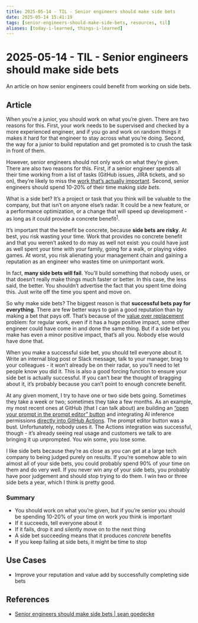 ```yaml
---
title: 2025-05-14 - TIL - Senior engineers should make side bets
date: 2025-05-14 15:41:19
tags: [senior-engineers-should-make-side-bets, resources, til]
aliases: [today-i-learned, things-i-learned]
---
```



# 2025-05-14 - TIL - Senior engineers should make side bets

An article on how senior engineers could benefit from working on side bets.


## Article

When you’re a junior, you should work on what you’re given. There are two reasons for this. First, your work needs to be supervised and checked by a more experienced engineer, and if you go and work on random things it makes it hard for that engineer to stay across what you’re doing. Second, the way for a junior to build reputation and get promoted is to crush the task in front of them.

However, senior engineers should not only work on what they’re given. There are also two reasons for this. First, if a senior engineer spends all their time working from a list of tasks (GitHub issues, JIRA tickets, and so on), they’re likely to miss the [work that’s actually important](https://www.seangoedecke.com/party-tricks). Second, senior engineers should spend 10-20% of their time making *side bets*.

What is a side bet? It’s a project or task that you think will be valuable to the company, but that isn’t on anyone else’s radar. It could be a new feature, or a performance optimization, or a change that will speed up development - as long as it could provide a concrete benefit<sup id="fnref-1"><a href="https://www.seangoedecke.com/side-bets/#fn-1">1</a></sup>.

It’s important that the benefit be concrete, because **side bets are risky**. At best, you risk wasting your time. Work that provides no concrete benefit and that you weren’t asked to do may as well not exist: you could have just as well spent your time with your family, going for a walk, or playing video games. At worst, you risk alienating your management chain and gaining a reputation as an engineer who wastes time on unimportant work.

In fact, **many side bets will fail**. You’ll build something that nobody uses, or that doesn’t really make things much faster or better. In this case, the less said, the better. You shouldn’t advertise the fact that you spent time doing this. Just write off the time you spent and move on.

So why make side bets? The biggest reason is that **successful bets pay for everything**. There are few better ways to gain a good reputation than by making a bet that pays off. That’s because of the [value over replacement](https://www.seangoedecke.com/value-over-replacement) problem: for regular work, even if it has a huge positive impact, some other engineer could have come in and done the same thing. But if a side bet you make has even a minor positive impact, that’s all you. Nobody else would have done that.

When you make a successful side bet, you should tell everyone about it. Write an internal blog post or Slack message, talk to your manager, brag to your colleagues - it won’t already be on their radar, so you’ll need to let people know you did it. This is also a good forcing function to ensure your side bet is actually successful. If you can’t bear the thought of bragging about it, it’s probably because you can’t point to enough concrete benefit.

At any given moment, I try to have one or two side bets going. Sometimes they take a week or two; sometimes they take a few months. As an example, my most recent ones at GitHub (that I can talk about) are building an [“open your prompt in the prompt editor” button](https://github.blog/changelog/2025-02-12-github-models-playground-now-integrates-with-user-repository-code-ga/) and integrating AI inference permissions [directly into GitHub Actions](https://dev.to/fidelusaleksander/github-actions-just-got-smarter-new-native-ai-support-and-what-it-means-for-automation-3f56). The prompt editor button was a bust. Unfortunately, nobody uses it. The Actions integration was successful, though - it’s already seeing real usage and customers we talk to are bringing it up unprompted. You win some, you lose some.

I like side bets because they’re as close as you can get at a large tech company to being judged purely on results. If you’re somehow able to win almost all of your side bets, you could probably spend 90% of your time on them and do very well. If you never win any of your side bets, you probably have poor judgement and should stop trying to do them. I win two or three side bets a year, which I think is pretty good.


### Summary

- You should work on what you’re given, but if you’re senior you should be spending 10-20% of your time on work *you* think is important
- If it succeeds, tell everyone about it
- If it fails, drop it and silently move on to the next thing
- A side bet succeeding means that it produces *concrete* benefits
- If you keep failing at side bets, it might be time to stop


## Use Cases

- Improve your reputation and value add by successfully completing side bets


## References

- [Senior engineers should make side bets | sean goedecke](https://www.seangoedecke.com/side-bets/)


